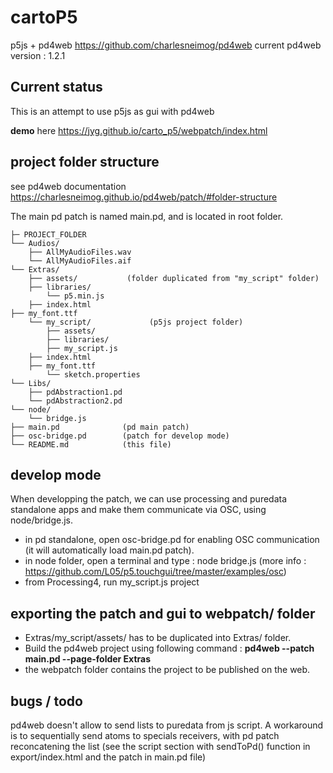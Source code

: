 # cartoP5
p5js + pd4web https://github.com/charlesneimog/pd4web 
current pd4web version : 1.2.1

## Current status
This is an attempt to use p5js as gui with pd4web 

**demo** here https://jyg.github.io/carto_p5/webpatch/index.html

## project folder structure

see pd4web documentation 
https://charlesneimog.github.io/pd4web/patch/#folder-structure

The main pd patch is named main.pd, and is located in root folder.        

    ├─ PROJECT_FOLDER
    └── Audios/    
        ├── AllMyAudioFiles.wav    
        └── AllMyAudioFiles.aif    
    └── Extras/    
        ├── assets/	          (folder duplicated from "my_script" folder)   
        ├── libraries/    
        	└── p5.min.js    
        ├── index.html   
	├── my_font.ttf  
        └── my_script/		       (p5js project folder) 
	        ├── assets/		       
	        ├── libraries/		       
	        ├── my_script.js	
	 	├── index.html
   		├── my_font.ttf  
	        └── sketch.properties	
    └── Libs/		       
        ├── pdAbstraction1.pd		       
        └── pdAbstraction2.pd		       
    └── node/		       
        └── bridge.js 	 	       	       
    ├── main.pd              (pd main patch)       
    ├── osc-bridge.pd        (patch for develop mode)		       
    └── README.md            (this file)	
	  
## develop mode
When developping the patch, we can use processing and puredata standalone apps and make them communicate via OSC, using node/bridge.js.             

* in pd standalone, open osc-bridge.pd for enabling OSC communication (it will automatically load main.pd patch).
* in node folder, open a terminal and type : node bridge.js (more info : https://github.com/L05/p5.touchgui/tree/master/examples/osc)
* from Processing4, run my_script.js project

## exporting the patch and gui to webpatch/ folder
* Extras/my_script/assets/ has to be duplicated into Extras/ folder.
* Build the pd4web project using following command :
__pd4web --patch main.pd  --page-folder Extras__
* the webpatch folder contains the project to be published on the web.

## bugs / todo
  
pd4web doesn't allow to send lists to puredata from js script. A workaround is to sequentially send atoms to specials receivers, with pd patch reconcatening the list (see the script section with sendToPd() function in export/index.html and the patch in main.pd file)
